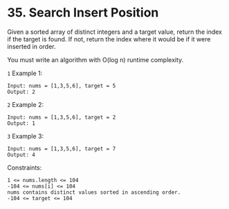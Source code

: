 # 35. Search Insert Position

Given a sorted array of distinct integers and a target value, return the index if the target is found.
If not, return the index where it would be if it were inserted in order.

You must write an algorithm with O(log n) runtime complexity.

`1` Example 1:

```
Input: nums = [1,3,5,6], target = 5
Output: 2
```

`2` Example 2:

```
Input: nums = [1,3,5,6], target = 2
Output: 1
```

`3` Example 3:

```
Input: nums = [1,3,5,6], target = 7
Output: 4
```

Constraints:

```
1 <= nums.length <= 104
-104 <= nums[i] <= 104
nums contains distinct values sorted in ascending order.
-104 <= target <= 104
```
